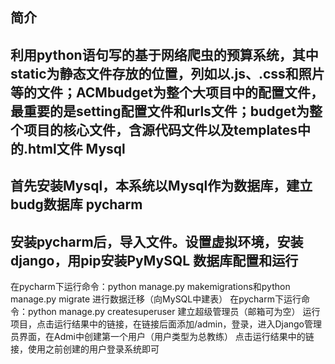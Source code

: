简介
----
利用python语句写的基于网络爬虫的预算系统，其中static为静态文件存放的位置，列如以.js、.css和照片等的文件；ACMbudget为整个大项目中的配置文件，最重要的是setting配置文件和urls文件；budget为整个项目的核心文件，含源代码文件以及templates中的.html文件
Mysql
-------
首先安装Mysql，本系统以Mysql作为数据库，建立budg数据库
pycharm
----------
安装pycharm后，导入文件。设置虚拟环境，安装django，用pip安装PyMySQL
数据库配置和运行
-----------
在pycharm下运行命令：python manage.py makemigrations和python manage.py migrate 进行数据迁移（向MySQL中建表）
在pycharm下运行命令：python manage.py createsuperuser 建立超级管理员（邮箱可为空）
运行项目，点击运行结果中的链接，在链接后面添加/admin，登录，进入Django管理员界面，在Admi中创建第一个用户（用户类型为总教练）
点击运行结果中的链接，使用之前创建的用户登录系统即可
